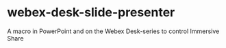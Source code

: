 # webex-desk-slide-presenter
A macro in PowerPoint and on the Webex Desk-series to control Immersive Share
